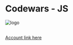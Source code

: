 # Codewars - JS

<img src='https://www.codewars.com/users/KaneBlack/badges/large' alt='logo'>

<br/>
<br/>

[Account link here](https://www.codewars.com/users/KaneBlack)